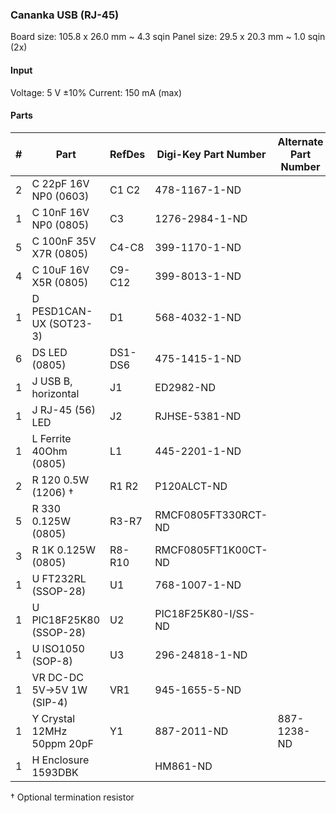 ### Cananka USB (RJ-45) ###

Board size: 105.8 x 26.0 mm ~ 4.3 sqin
Panel size: 29.5 x 20.3 mm ~ 1.0 sqin (2x)


#### Input ####

Voltage: 5 V ±10%
Current: 150 mA (max)


#### Parts ####

|  # | Part                             | RefDes  | Digi-Key Part Number       | Alternate Part Number      |
|---:|----------------------------------|---------|----------------------------|----------------------------|
|  2 | C 22pF 16V NP0 (0603)            | C1 C2   | 478-1167-1-ND              |                            |
|  1 | C 10nF 16V NP0 (0805)            | C3      | 1276-2984-1-ND             |                            |
|  5 | C 100nF 35V X7R (0805)           | C4-C8   | 399-1170-1-ND              |                            |
|  4 | C 10uF 16V X5R (0805)            | C9-C12  | 399-8013-1-ND              |                            |
|  1 | D PESD1CAN-UX (SOT23-3)          | D1      | 568-4032-1-ND              |                            |
|  6 | DS LED (0805)                    | DS1-DS6 | 475-1415-1-ND              |                            |
|  1 | J USB B, horizontal              | J1      | ED2982-ND                  |                            |
|  1 | J RJ-45 (56) LED                 | J2      | RJHSE-5381-ND              |                            |
|  1 | L Ferrite 40Ohm (0805)           | L1      | 445-2201-1-ND              |                            |
|  2 | R 120 0.5W (1206) †              | R1 R2   | P120ALCT-ND                |                            |
|  5 | R 330 0.125W (0805)              | R3-R7   | RMCF0805FT330RCT-ND        |                            |
|  3 | R 1K 0.125W (0805)               | R8-R10  | RMCF0805FT1K00CT-ND        |                            |
|  1 | U FT232RL (SSOP-28)              | U1      | 768-1007-1-ND              |                            |
|  1 | U PIC18F25K80 (SSOP-28)          | U2      | PIC18F25K80-I/SS-ND        |                            |
|  1 | U ISO1050 (SOP-8)                | U3      | 296-24818-1-ND             |                            |
|  1 | VR DC-DC 5V->5V 1W (SIP-4)       | VR1     | 945-1655-5-ND              |                            |
|  1 | Y Crystal 12MHz 50ppm 20pF       | Y1      | 887-2011-ND                | 887-1238-ND                |
|  1 | H Enclosure 1593DBK              |         | HM861-ND                   |                            |

† Optional termination resistor
